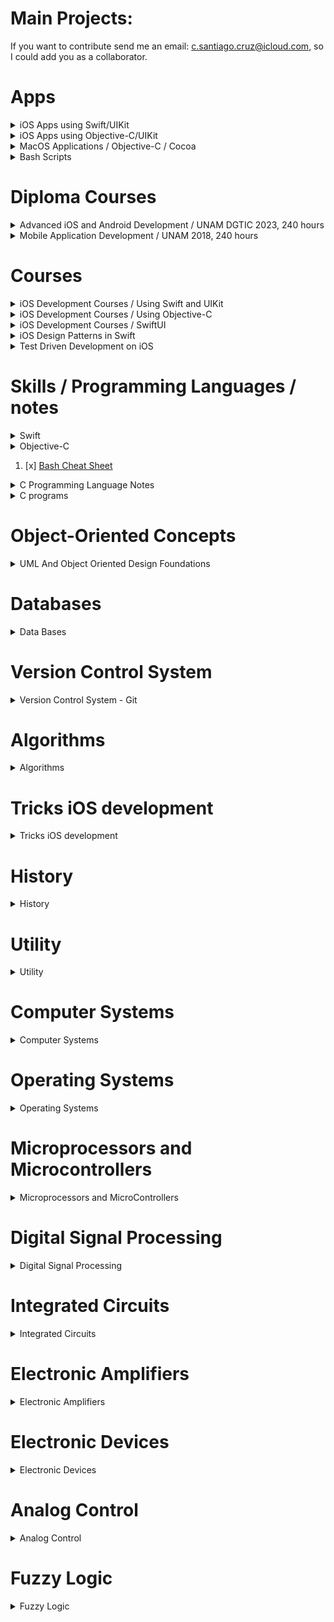 # Main Projects:

If you want to contribute send me an email: c.santiago.cruz@icloud.com, so I could add you as a collaborator.

# Apps

<details><summary>iOS Apps using Swift/UIKit</summary>
<p>

* List of apps I developed during diploma course and self-study time.

1. [x] [Photorama](https://github.com/c4arl0s/Photorama-App-Presentation#photorama-app). It makes a web service request to get photos.
2. [x] [Restaurant](https://github.com/c4arl0s/Restaurant-App-Presentation#restaurant-app). Interactive restaurant menu that displays offerings, adds orders and sent order request.
3. [x] [List](https://github.com/c4arl0s/List-App-Presentation#guided-project-list-todolistapp). Display, add, delete and save a list of tasks.
4. [x] [Homepwner](https://github.com/c4arl0s/Homepwner-App-Presentation#homepwner-app) It keeps an inventory of all your possessions. It saves name, serial#, value and a picture.
5. [x] [Hotel Manzana](https://github.com/c4arl0s/Hotel-Manzana-App-Presentation#hotel-manzana-app). This app allows you to register guests when they arrive.
6. [x] [Personality Quiz](https://github.com/c4arl0s/Personality-Quiz-Presentation#personality-quiz). This app is a silly game that is going to reflect part of your personality.
7. [x] [Apple Pie (iPad)](https://github.com/c4arl0s/Apple-Pie-App-Presentation#apple-pie-app). Word guessing game.
8. [x] [WorldTrotter](https://github.com/c4arl0s/WorldTrotter-App-Presentation#beginning-of-worldtrotter-app). This app converts values between degrees Fahrenheit and degrees Celsius.
9. [x] [TouchTracker](https://github.com/c4arl0s/Touchtracker-App-Presentation#beginning-of-touchtracker-app). An app that lets the user draw lines by touching the screen 
10. [ ] [Chronolist](https://github.com/c4arl0s/ChronoList-Presentation). List of tasks or activities placed in chronological order.
11. [ ] [SteriflowApp](https://github.com/c4arl0s/ProductViewControllerForSteriflowApp#steriflowapp). Project that shows a catalog of Steriflow products.
12. [x] [Calculator (UI only, iPhone)](https://github.com/c4arl0s/Calculator-UI-Presentation#lab-calculator---content). User interface that shows you the power of Autolayout.
13. [x] [Calculator (UI + operations, iPhone and iPad)](https://github.com/c4arl0s/Practice-One-Calculator.git). Calculator that computes basic operations, +, -, \*, /

Frameworks used: UIKit, CoreData, CoreGraphics, CoreLocation, CoreMotion, MapKit, AVFoundation, QuartzCore, SafariServices, SceneKit, Speech, ARKit.
iOS Design Patterns used: MVC, Singleton, delegation, Observer, Target-Action, 

</p>
</details>

<details><summary>iOS Apps using Objective-C/UIKit</summary>
<p>

* List of apps I developed during self-study time:

11. [x] [Hypnosister (iPhone, using MRC)](https://github.com/c4arl0s/Hypnosister-ObjectiveC-Presentation#hypnosister-app---objective-c). Change and move concentric circles color with shake motion detection.
12. [x] [Homepwner (iPhone, using MRC)](https://github.com/c4arl0s/Homepwner-ObjectiveC-Presentation#homepwner-app---objective-c). It keeps an inventory of all your possessions.
13. [x] [TouchTracker (iPhone, using MRC)](https://github.com/c4arl0s/Touchtracker-ObjectiveC-Presentation#touchtracker-app---objective-c). This application lets the user draw lines by dragging across the view.
14. [x] [Nerdfeed (iPad, using MRC)](https://github.com/c4arl0s/Nerdfeed-ObjectiveC-Presentation#nerdfeed-app---objective-c). It reads the RSS feed from the Apple newsroom web service.
15. [x] [Basic MediaPlayer App (iPhone, using MRC)](https://github.com/c4arl0s/MediaPlayer-ObjectiveC-Presentation#media-playback---objective-c). Simple user interface to display a movie or video and audio.

* Frameworks used: UIKit, CoreData. 

</p>
</details>

<details><summary>MacOS Applications / Objective-C / Cocoa</summary>
<p>

* List of MacOS apps I developed during self-study time:

1. [x] [TahDoole Desktop App](https://github.com/c4arl0s/TahDoodle-Desktop-Cocoa-ObjectiveC-Presentation#tahdoole-desktop---cocoa--objective-c). Simple to-do list application that stores its data as a property list.
2. [ ] [Cocoa Server App](https://github.com/c4arl0s/Cocoa-Server-App-Presentation#cocoaserver-app---objective-c). It creates a server to broadcast its presence and advertise its service on a local area network.

* Frameworks used: 

</p>
</details>

<details><summary>Bash Scripts</summary>
<p>

* List of bash scripts I wrote to speed up my developments

1. [x] [create-table-of-contents.sh: Create a table of contents given a txt file](https://github.com/c4arl0s/create-table-of-contents)
2. [x] [git-add-ui.sh: It uses a dialog box to add modified and untracked files to the staged area](https://github.com/c4arl0s/git-add-user-interface-script#git-add-user-interface-script)
3. [x] [git-add-with-filter-ui.sh: It uses a dialog box to add modified and untracked files with a filter to the staged area](https://github.com/c4arl0s/git-add-with-filter-ui#git-add-with-filter-ui)
4. [x] [git-restore-ui.sh: It uses a dialog box to restore files that are located in staged area](https://github.com/c4arl0s/git-restore-user-interface-script#git-restore-user-interface-script)
5. [x] [git-restore-with-filter-ui.sh: It uses a dialog box to restore files using a filter that are located in staged area](https://github.com/c4arl0s/git-restore-with-filter-ui)
6. [x] [trad3.sh: It was created back in my student days to retrieve english/spanish words](https://github.com/c4arl0s/DictEnEsScript)
7. [x] [add3.sh: included in trad3.sh repository](https://github.com/c4arl0s/DictEnEsScript)
8. [x] [rmDotDSStoreScript.sh: Remove .DS_Store files recursively](https://github.com/c4arl0s/rm-dot-DS_Store-files-recursively)
9. [x] [verifyStatus.sh: It was created to remember me if a repository has changes or files are untracked](https://github.com/c4arl0s/verify-status-of-current-repositories)
10. [x] [extractImagesFromPdfFiles.sh: Extract Images from a pdf file recursively](https://github.com/c4arl0s/extract-images-from-pdf-files)
11. [x] [renameAllFiles.sh: rename all files and directories in the current directory recursively](https://github.com/c4arl0s/rename-files)

</p>
</details>

# Diploma Courses

<details><summary>Advanced iOS and Android Development / UNAM DGTIC 2023, 240 hours</summary>
<p>

* Diploma Course at DGTIC UNAM, 2023 

1. [x] [Advanced iOS and Android Development - UNAM DGTIC 2023, 240 hours](https://github.com/c4arl0s/Advanced-iOS-and-Android-Development-Diploma-Course)

</p>
</details>

<details><summary>Mobile Application Development / UNAM 2018, 240 hours</summary>
<p>

* Diploma Course at iOS Development Lab, UNAM, 2018

1. [x] [Mobile Application Development - UNAM 2018, 240 hours](https://github.com/c4arl0s/AppDevelopmentWithSwift#appdevelopmentwithswift) 

</p>
</details>

# Courses

<details><summary>iOS Development Courses / Using Swift and UIKit</summary>
<p>

* List of courses I took to improve my knowledge and skills about iOS Development through a couple of years.

1. [x] [iOS Programming with Swift](https://github.com/c4arl0s/iOSProgramming_BasicSwift#iosprogramming_basicswift) (BNR course provided by iOS instructors to improve skills)
2. [x] [Practical Autolayout](https://github.com/c4arl0s/PracticalAutoLayoutXcode8#practical-autolayout---xcode-8) (Interesting book about how to demystify Autolayout)
3. [x] [Learn to Code in Swift](https://github.com/c4arl0s/LearnToCodeInSwift4#learn-to-code-in-swift-4---content) (Interesting way to teach Swift using iOS projects created by the author, It is a must)
4. [x] [Apple iOS Swift Unit Testing](https://github.com/c4arl0s/LearnAppleiOSSwiftUnitTesting#learn-apple-ios-swift-unit-testing---content) (First approach)
5. [ ] [Building AR Apps with Xcode](https://github.com/c4arl0s/AppDevelopmentWithSwift#4-building-ar-apps-with-xcode) (Apple course that teach you an introduction about ARKit)
6. [x] [Generics](https://github.com/c4arl0s/22GenericsInTheRealWorld#22-generics-in-the-real-world---content) (Important chapter provided by Learn to Code in Swift book)
7. [ ] [Swift Style](https://github.com/c4arl0s/SwiftStyle#swift-style---content) (Summary of recommendations about how to write Swift style code)
8. [x] [CoreGraphics](https://github.com/c4arl0s/AppDevelopmentWithSwiftGeneralIndex#8-core-graphics)
9. [x] [Protocols](https://github.com/c4arl0s/Swift-Protocols#swift-protocols---content)
10. [ ] [Combine Asynchronous Programming with Swift](https://github.com/c4arl0s/CombineAsynchronousProgrammingWithSwift#combine-asynchronous-programming-with-swift---content)

* Frameworks used: UIKit, CoreData, ARKit, CoreGraphics, CoreLocation, CoreMotion, MapKit, AVFoundation, QuartzCore, SafariServices, SceneKit, Speech. 
</p>
</details>

<details><summary>iOS Development Courses / Using Objective-C</summary>
<p>

* iOS Development Courses using Objective-C during self-study time.

1. [x] [iOS Programming (Objective-C Using MRC)](https://github.com/c4arl0s/iOSProgramming_AdvancedObjectiveC#iosprogrammingadvace_objectivec) 
2. [x] [Objective-C Programming (Using ARC)](https://github.com/c4arl0s/iOSProgramming_BasicObjectiveC#iosprogramming_basicobjectivec) 
3. [ ] [Beginning Xcode](https://github.com/c4arl0s/BeginningXcodeContentIndex#beginning-xcode)
4. [ ] [Using Speech Framework](https://github.com/c4arl0s/RecognizingSpeechInLiveAudio#recognizingspeechinliveaudio)
5. [ ] [Grand Central Dispatch](https://github.com/c4arl0s/15GrandCentralDispatchBackgroundProcessingAndYou#15-grand-central-dispatch-background-processing-and-you---content)
6. [x] [Frameworks, Libraries and Targets](https://github.com/c4arl0s/9FrameworksLibrariesAndTargets#frameworks-libraries-and-targets---content)

* Frameworks used: UIKit, CoreData, CoreLocation, UIAccelerometer (deprecate), AVFoundation, Speech.

</p>
</details>

<details><summary>iOS Development Courses / SwiftUI</summary>
<p>

* iOS Development Courses / SwiftUI during self study time.

1. [ ] [Introducing SwiftUI](https://github.com/c4arl0s/IntroducingSwiftUI#introducing-swiftui)

</p>
</details>

<details><summary>iOS Design Patterns in Swift</summary>
<p>

1. [ ] [Pro Design Patterns in Swift](https://github.com/c4arl0s/Pro-Design-Patterns-in-Swift)

# The MVVM Architectural Pattern

1. [x] [The Model-View-ViewModel Architectural Pattern](https://github.com/c4arl0s/3-The-MVVM-Architectural-Pattern#--the-model-view-viewmodel-architectural-pattern)
2. [ ] [MVVM](https://github.com/c4arl0s/MVVM#mvvm---content)

<img width="1012" alt="Screen Shot 2022-09-22 at 12 32 38 a m" src="https://user-images.githubusercontent.com/24994818/191666057-71e1ae5c-e417-4f42-bded-8aecc9a78fb5.png">

<img width="449" alt="Screen Shot 2022-09-01 at 1 39 32 a m" src="https://user-images.githubusercontent.com/24994818/187848385-19f517ed-f362-4754-a0e8-6ad3567f1f8c.png">

<img width="453" alt="Screen Shot 2022-09-01 at 1 40 45 a m" src="https://user-images.githubusercontent.com/24994818/187848582-a70c893b-7c71-4234-b074-2a5114945654.png">

<img width="524" alt="Screen Shot 2022-09-01 at 1 23 55 a m" src="https://user-images.githubusercontent.com/24994818/187845992-20c85360-96d8-44da-821c-2a3eff6deee1.png">

<img width="629" alt="Screen Shot 2022-09-01 at 1 17 09 a m" src="https://user-images.githubusercontent.com/24994818/187845112-58132134-54cd-41d3-bf98-db4c339276e0.png">

<img width="626" alt="Screen Shot 2022-09-01 at 1 16 53 a m" src="https://user-images.githubusercontent.com/24994818/187845125-0e943a1b-cadb-4f52-9c86-080d27ddfe72.png">

<img width="626" alt="Screen Shot 2022-09-01 at 1 31 26 a m" src="https://user-images.githubusercontent.com/24994818/187847137-8effefc5-953f-4f13-a66d-359bf8488a01.png">

</p>
</details>

<details><summary>Test Driven Development on iOS</summary>
<p>

* Test Driven Development on iOS:

1. [ ] [iOS Code Testing](https://github.com/c4arl0s/iOS-Code-Testing#ios-code-testing)
2. [ ] [Pro iOS Testing](https://github.com/c4arl0s/Pro-iOS-Testing#pro-ios-testing)

</p>
</details>

# Skills / Programming Languages / notes

<details><summary>Swift</summary>
<p>

<img width="491" alt="Screen Shot 2022-07-02 at 12 41 22 p m" src="https://user-images.githubusercontent.com/24994818/177011338-dfac00e4-0af9-4749-809e-ae0b1952a574.png">

1. [Introduction to Swift and Playgrounds](https://github.com/c4arl0s/IntroductionToSwiftAndPlaygrounds#introduction-to-swift-and-playgrounds---content)
2. [Constants, Variables and Data Types](https://github.com/c4arl0s/ConstantsVariablesAndDataTypes#constants-variables-and-data-types---content)
3. [Operators](https://github.com/c4arl0s/Operators#operators---content)
4. [Control Flow](https://github.com/c4arl0s/ControlFlow#controlflow---content)
5. [Xcode](https://github.com/c4arl0s/Xcode#xcode---content)
6. [Building, Running and Debugging an App](https://github.com/c4arl0s/BuildingRunningAndDebuggingAnApp#building-running-and-debugging-an-app---content)
7. [Interface Builder Basics](https://github.com/c4arl0s/InterfaceBuilderBasics#interface-builder-basics---content)
8. [Strings](https://github.com/c4arl0s/Strings#strings---content)
9. [Functions](https://github.com/c4arl0s/Functions#functions---content)
10. [Structures](https://github.com/c4arl0s/Structures#structures---content)
11. [Classes, Inheritance](https://github.com/c4arl0s/ClassesAndInheritance#classes-and-inheritance---content)
12. [Collections](https://github.com/c4arl0s/Collections#collections---content)
13. [Loops](https://github.com/c4arl0s/Loops#loops---content)
14. [Optionals](https://github.com/c4arl0s/Optionals#optionals---content)
15. [Type Casting and Inspection](https://github.com/c4arl0s/TypeCastingAndInspection#2-type-casting-and-inspection---content)
16. [Guard](https://github.com/c4arl0s/Guard#3-guard---content)
17. [Enumerations](https://github.com/c4arl0s/Enumerations#enumerations---content)
18. [Closures](https://github.com/c4arl0s/Closures#closures---content)
19. [Extensions](https://github.com/c4arl0s/Extensions#extensions---content) 

</p>
</details>

<details><summary>Objective-C</summary>
<p>

1. [x] [1. Objects](https://github.com/c4arl0s/2ObjectiveC#1-objects)
2. [x] [2. Using instances](https://github.com/c4arl0s/2ObjectiveC#2-using-instances)
3. [x] [3. Creating objects](https://github.com/c4arl0s/2ObjectiveC#3-creating-objects)
4. [x] [4. Sending messages](https://github.com/c4arl0s/2ObjectiveC#4-sending-messages)
5. [x] [5. Destroying objects](https://github.com/c4arl0s/2ObjectiveC#5-destroying-objects)
6. [x] [6. Writing the RandomPossession tool](https://github.com/c4arl0s/2ObjectiveC#6-writing-the-randompossession-tool)
7. [x] [7. NSString](https://github.com/c4arl0s/2ObjectiveC#7-nsstring)
8. [x] [8. NSArray and NSMutableArray](https://github.com/c4arl0s/2ObjectiveC#8-nsarray-and-nsmutablearray)
9. [x] [9. Subclassing an Objective-C class](https://github.com/c4arl0s/2ObjectiveC#9-subclassing-an-objective-c-class)
10. [x] [10. Instance variables](https://github.com/c4arl0s/2ObjectiveC#10-instance-variables)
11. [x] [11. Accessor methods](https://github.com/c4arl0s/2ObjectiveC#11-accessor-methods)
12. [x] [12. Instance methods](https://github.com/c4arl0s/2ObjectiveC#12-instance-methods)
13. [x] [13. Initiazers](https://github.com/c4arl0s/2ObjectiveC#13-initiazers)
14. [x] [14. id](https://github.com/c4arl0s/2ObjectiveC#14-id)
15. [x] [15. isa](https://github.com/c4arl0s/2ObjectiveC#15-isa)
16. [x] [16. Implementing the designated initializer](https://github.com/c4arl0s/2ObjectiveC#16-implementing-the-designated-initializer)
17. [x] [17. self](https://github.com/c4arl0s/2ObjectiveC#17-self)
18. [x] [18. super](https://github.com/c4arl0s/2ObjectiveC#18-super)
19. [x] [19. Other initializer and the initializer chain](https://github.com/c4arl0s/2ObjectiveC#19-other-initializer-and-the-initializer-chain)
20. [x] [20. class methods](https://github.com/c4arl0s/2ObjectiveC#20-class-methods)
21. [x] [21. Testing your subclass](https://github.com/c4arl0s/2ObjectiveC#21-testing-your-subclass)
22. [x] [22. Exceptions and the console window](https://github.com/c4arl0s/2ObjectiveC#22-exceptions-and-the-console-window)
23. [x] [23. Fast enumeration](https://github.com/c4arl0s/2ObjectiveC#23-fast-enumeration)
24. [x] [24. Challenge](https://github.com/c4arl0s/2ObjectiveC#24-challenge)

</p>
</details>

1. [x] [Bash Cheat Sheet](https://github.com/c4arl0s/BashCheatSheet#bashcheatsheet)

<details><summary>C Programming Language Notes</summary>
<p>

* C Programming Language Notes:

Lectures, notes, code and documentation about C programming language.

1. [x] [Understanding And Using C Pointers](https://github.com/c4arl0s/UnderstandingAndUsingCPointers#understandingandusingcpointers)  
2. [x] [Representing and Manipulating Information with C](https://github.com/c4arl0s/2RepresentingAndManipulatingInformation#2-representing-and-manipulating-information---content)
3. [x] [Optimizing Program Performance with C](https://github.com/c4arl0s/ComputerSystemsAProgrammersPerspectiveContentIndex#5-optimizing-program-performance)
2. [x] [Learn C on The Mac For OSX and iOS](https://github.com/c4arl0s/Learn_C_onTheMacForOSXandiOS#learn_c_onthemacforosxandios) 
3. [ ] [Numerical Analysis With C Programming Language](https://github.com/c4arl0s/NumericalAnalysisWithCProgrammingLanguage#numerical-analysis-with-c-programming-language---content)

</p>
</details>

<details><summary>C programs</summary>
<p>

* C programs:

1. [x] [search-price.c: It search a price of an item over a text file]()  
2. [x] [fibonacci.c: it calculates first 20 numbers of fibonacci series]()
3. [x] [c-to-f.c: It converts centigrades units to Farenheit units]()
2. [x] [diodo.c: It calculates phase angle, Power Electronics]() 
3. [x] [pparallel.c: Data adquisition project, using an old HP Pavilion Desktop computer]()
3. [x] [Programming in C: List of c programs that I created in the old days](https://github.com/c4arl0s/ProgrammingInC#programming-in-c)

</p>
</details>

# Object-Oriented Concepts

<details><summary>UML And Object Oriented Design Foundations</summary>
<p>

* UML And Object Oriented Design Foundations:

1. [ ] [UML And Object Oriented Design Foundations](https://github.com/c4arl0s/UML-And-Object-Oriented-Design-Foundations-Presentation#uml-and-object-oriented-design-foundations---content)

</p>
</details>

# Databases

<details><summary>Data Bases</summary>
<p>

* Data Bases:

Lectures, code and documentation about data bases.

1. [x] [SQLite For Mobil Apps Simplified](https://github.com/c4arl0s/SQLiteForMobileAppsSimplified#sqlite3_notes) 
2. [ ] [Designing Data Intensive Applications](https://github.com/c4arl0s/DesigningDataIntensiveApplications#designing-data-intensive-applications) 
3. [x] [Introducing SQLite for Mobile Developers](https://github.com/c4arl0s/SQLiteForMobilDevelopers#sqliteformobildevelopers) 

</p>
</details>

# Version Control System

<details><summary>Version Control System - Git</summary>
<p>

1. [x] [Version Control Git / Lecture / Notes / Project](https://github.com/c4arl0s/RysGitTutorial#rys-git-tutorial)

</p>
</details>

# Algorithms

<details><summary>Algorithms</summary>
<p>

* Algorithms:

1. [x] [Algorithms and Data Structures in Swift](https://github.com/c4arl0s/AlgorithmsAndDataStructuresInSwift#ilgorithms-and-data-structures-in-swift) 
     - [x] [Basic Sorting](https://github.com/c4arl0s/7BasicSortingAADSSwift#7-basic-sorting)
         - [x] [Selection Sort](https://github.com/c4arl0s/7BasicSortingAADSSwift#-selection-sort)
         - [x] [Insertion Sort](https://github.com/c4arl0s/7BasicSortingAADSSwift#-insertion-sort)
         - [x] [Bubble Sort](https://github.com/c4arl0s/7BasicSortingAADSSwift#-bubble-sort)
     - [x] [Advanced Sorting](https://github.com/c4arl0s/8AdvanceSortingAADSSwift#8-advance-sorting)
         - [x] [Merge Sort](https://github.com/c4arl0s/8AdvanceSortingAADSSwift#1-the-merge-sort)
         - [x] [Quick Sort](https://github.com/c4arl0s/8AdvanceSortingAADSSwift#2-quicksort)
2. [x] [Algorithms and Data Structures in Objective-C](https://github.com/c4arl0s/AlgorithmsAndDataStructuresInObjectiveC#algorithms-and-data-structures-in-objective-c) 
     - [x] [Basic Sorting](https://github.com/c4arl0s/7BasicSortingInObjectiveC#7-basic-sorting-in-objective-c)
         - [x] [Selection Sort](https://github.com/c4arl0s/7BasicSortingInObjectiveC#1-selection-sort)
         - [x] [Insertion Sort](https://github.com/c4arl0s/7BasicSortingInObjectiveC#2-insertion-sort)
         - [x] [Bubble Sort](https://github.com/c4arl0s/7BasicSortingInObjectiveC#4-bubble-sort)
     - [x] [Advanced Sorting](https://github.com/c4arl0s/8AdvanceSortingInObjectiveC#8-advance-sorting-in-objective-c)
         - [x] [Merge Sort](https://github.com/c4arl0s/8AdvanceSortingInObjectiveC#1-the-merge-sort)
         - [x] [Quick Sort](https://github.com/c4arl0s/8AdvanceSortingInObjectiveC#2-quicksort)
5. [ ] Graph Algorithms
     - [ ] Sequential Graph Algorithms
     - [ ] Parallel Graph Algorithms
     - [ ] Distributed Graph Algorithms 

* Frameworks used: QuartzCore. 

</p>
</details>

# Tricks iOS development

<details><summary>Tricks iOS development</summary>
<p>

* Tricks iOS development:

1. [shortcuts](https://github.com/c4arl0s/Xcode#3-keyboard-shorcuts)
2. [Building and running wirelessly](https://github.com/c4arl0s/BuildingRunningAndDebuggingAnApp#3-building-and-running-wirelessly)

</p>
</details>

# History

<details><summary>History</summary>
<p>

* History:

<img width="1301" alt="Screen Shot 2022-04-10 at 11 56 10 a m" src="https://user-images.githubusercontent.com/24994818/162630747-5912c40d-5167-4fb1-ac42-8a7b49ddadb6.png">

</p>
</details>

# Utility

<details><summary>Utility</summary>
<p>

* Utility:

2. [x] [VIM](https://github.com/c4arl0s/VIM#vim) 
3. [ ] [Regular Expresions](https://github.com/c4arl0s/RegularExpressions#regular-expression---content) 
4. [ ] [English Language](https://github.com/c4arl0s/OxfordGuideToEnglishGrammar#oxford-guide-to-english-grammar---content)
5. [x] [Must-Have English Phrases for Online Meetings](https://github.com/c4arl0s/Must-Have-English-Phrases-for-Online-Meetings#must-have-english-phrases-for-online-meetings)
6. [x] [10 Words to use right now at work in English](https://github.com/c4arl0s/10-Words-to-Use-Right-Now-at-Work-in-English#10-words-to-use-right-now-at-work-in-english)

</p>
</details>

# Computer Systems

<details><summary>Computer Systems</summary>
<p>

* Notes about computer systems engineering from programming perspective.

1. [x] [Computer Systems - A Programmers Perspective](https://github.com/c4arl0s/ComputerSystems_aProgrammersPerspective#computer-systems---a-programmers-perspective) 
2. [x] [Computer Organization and Design Fundamentals](https://github.com/c4arl0s/ComputerOrganization-DesignFundamentals#computer-organization-and-design-fundamentals) 

### Concurrency

Concurrency is a mechanism that decreases the response time of the system by using a single process unit. 

In Concurrency, a major task is divided into subtask that execute simultaneously but not at the same time. A good example of concurrency is having multiple applications, like a Chrome browser, a video editor, and iTunes running at the same time in an operating system. 

<img width="499" alt="Concurrency" src="https://user-images.githubusercontent.com/24994818/187840751-d72c4d3c-d723-4267-98b3-e8b37f5a46fd.png">

### Parallelism

* Parallelism is a mechanism that increases computational speed by using multiple processors. In parallelism, tasks execute simultaneously and at the same time. A good example of parallelism is running a video editor that has many task to perform simultaneoulsy.

<img width="488" alt="Paralellism" src="https://user-images.githubusercontent.com/24994818/187840796-a3d589f8-3db1-48e1-ab90-7db7991cd097.png">

</p>
</details>

# Operating Systems

<details><summary>Operating Systems</summary>
<p>

* Unix:

<div>
<img src="https://user-images.githubusercontent.com/24994818/210193606-ee625a97-d5a2-4e1d-8bdf-0515eb24ac06.jpg" width="500" height="300"/>
</div>

1. [x] [Unix](https://github.com/c4arl0s/Unix#bashcheatsheet) 

</p>
</details>

# Microprocessors and Microcontrollers

<details><summary>Microprocessors and MicroControllers</summary>
<p>

* Microprocessors and MicroControllers: Notes about how a microprocessor and a microcontrollers work.

1. [x] [Inside The Machine](https://github.com/c4arl0s/InsideTheMachine#inside-the-machine) 
2. [x] [Microprocessorsi And Microcontrollers](https://github.com/c4arl0s/MicroprocessorsAndMicrocontrollers) 

</p>
</details>

# Digital Signal Processing

<details><summary>Digital Signal Processing</summary>
<p>

Digital Signal Processing:

1. [x] [Digital Signal Processing Notes](https://github.com/c4arl0s/DigitalSignalProcessing#digital-signal-processing)

</p>
</details>

# Integrated Circuits

<details><summary>Integrated Circuits</summary>
<p>

* Integrated Circuits:

1. [x] [Integrated Circuits Notes](https://github.com/c4arl0s/IntegratedCircuitsNotes#integrated-circuits-notes)

</p>
</details>

# Electronic Amplifiers

<details><summary>Electronic Amplifiers</summary>
<p>

* Electronic Amplifiers:

1. [x] [Electronic Amplifiers Notes](https://github.com/c4arl0s/ElectronicAmplifiersNotes#electronic-amplifiers-notes)

</p>
</details>

# Electronic Devices

<details><summary>Electronic Devices</summary>
<p>

* Electronic Devices:

1. [x] [Electronic Devices Notes](https://github.com/c4arl0s/ElectronicDevicesNotes#electronic-devices-notes)

</p>
</details>

# Analog Control

<details><summary>Analog Control</summary>
<p>

* Analog Control:

1. [x] [Analog Control](https://github.com/c4arl0s/AnalogControl)

</p>
</details>

# Fuzzy Logic

<details><summary>Fuzzy Logic</summary>
<p>

* Fuzzy Logic:

1. [x] [Fuzzy Logic Notes](https://github.com/c4arl0s/FuzzyLogic#fuzzy-logic-notes)

</p>
</details>
